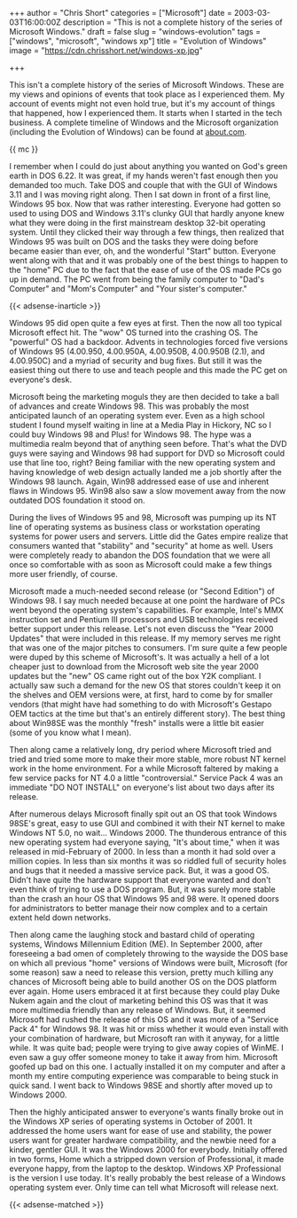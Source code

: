 +++
author = "Chris Short"
categories = ["Microsoft"]
date = 2003-03-03T16:00:00Z
description = "This is not a complete history of the series of Microsoft Windows."
draft = false
slug = "windows-evolution"
tags = ["windows", "microsoft", "windows xp"]
title = "Evolution of Windows"
image = "https://cdn.chrisshort.net/windows-xp.jpg"

+++

This isn't a complete history of the series of Microsoft Windows. These are my views and opinions of events that took place as I experienced them. My account of events might not even hold true, but it's my account of things that happened, how I experienced them.  It starts when I started in the tech business. A complete timeline of Windows and the Microsoft organization (including the Evolution of Windows) can be found at [about.com](https://web.archive.org/web/20040816081750/http://windows.about.com:80/library/weekly/aa010218a.htm).

{{ mc }}

I remember when I could do just about anything you wanted on God's green earth in DOS 6.22. It was great, if my hands weren't fast enough then you demanded too much. Take DOS and couple that with the GUI of Windows 3.11 and I was moving right along. Then I sat down in front of a first line, Windows 95 box. Now that was rather interesting. Everyone had gotten so used to using DOS and Windows 3.11's clunky GUI that hardly anyone knew what they were doing in the first mainstream desktop 32-bit operating system. Until they clicked their way through a few things, then realized that Windows 95 was built on DOS and the tasks they were doing before became easier than ever, oh, and the wonderful "Start" button. Everyone went along with that and it was probably one of the best things to happen to the "home" PC due to the fact that the ease of use of the OS made PCs go up in demand. The PC went from being the family computer to "Dad's Computer" and "Mom's Computer" and "Your sister's computer."

{{< adsense-inarticle >}}

Windows 95 did open quite a few eyes at first. Then the now all too typical Microsoft effect hit. The "wow" OS turned into the crashing OS. The "powerful" OS had a backdoor. Advents in technologies forced five versions of Windows 95 (4.00.950, 4.00.950A, 4.00.950B, 4.00.950B (2.1), and 4.00.950C) and a myriad of security and bug fixes. But still it was the easiest thing out there to use and teach people and this made the PC get on everyone's desk.

Microsoft being the marketing moguls they are then decided to take a ball of advances and create Windows 98. This was probably the most anticipated launch of an operating system ever. Even as a high school student I found myself waiting in line at a Media Play in Hickory, NC so I could buy Windows 98 and Plus! for Windows 98. The hype was a multimedia realm beyond that of anything seen before. That's what the DVD guys were saying and Windows 98 had support for DVD so Microsoft could use that line too, right?  Being familiar with the new operating system and having knowledge of web design actually landed me a job shortly after the Windows 98 launch. Again, Win98 addressed ease of use and inherent flaws in Windows 95. Win98 also saw a slow movement away from the now outdated DOS foundation it stood on.

During the lives of Windows 95 and 98, Microsoft was pumping up its NT line of operating systems as business class or workstation operating systems for power users and servers. Little did the Gates empire realize that consumers wanted that "stability" and "security" at home as well. Users were completely ready to abandon the DOS foundation that we were all once so comfortable with as soon as Microsoft could make a few things more user friendly, of course.

Microsoft made a much-needed second release (or "Second Edition") of Windows 98. I say much needed because at one point the hardware of PCs went beyond the operating system's capabilities. For example, Intel's MMX instruction set and Pentium III processors and USB technologies received better support under this release. Let's not even discuss the "Year 2000 Updates" that were included in this release.  If my memory serves me right that was one of the major pitches to consumers. I'm sure quite a few people were duped by this scheme of Microsoft's. It was actually a hell of a lot cheaper just to download from the Microsoft web site the year 2000 updates but the "new" OS came right out of the box Y2K compliant. I actually saw such a demand for the new OS that stores couldn't keep it on the shelves and OEM versions were, at first, hard to come by for smaller vendors (that might have had something to do with Microsoft's Gestapo OEM tactics at the time but that's an entirely different story). The best thing about Win98SE was the monthly "fresh" installs were a little bit easier (some of you know what I mean).

Then along came a relatively long, dry period where Microsoft tried and tried and tried some more to make their more stable, more robust NT kernel work in the home environment. For a while Microsoft faltered by making a few service packs for NT 4.0 a little "controversial."  Service Pack 4 was an immediate "DO NOT INSTALL" on everyone's list about two days after its release.

After numerous delays Microsoft finally spit out an OS that took Windows 98SE's great, easy to use GUI and combined it with their NT kernel to make Windows NT 5.0, no wait... Windows 2000. The thunderous entrance of this new operating system had everyone saying, "It's about time," when it was released in mid-February of 2000. In less than a month it had sold over a million copies. In less than six months it was so riddled full of security holes and bugs that it needed a massive service pack. But, it was a good OS. Didn't have quite the hardware support that everyone wanted and don't even think of trying to use a DOS program. But, it was surely more stable than the crash an hour OS that Windows 95 and 98 were. It opened doors for administrators to better manage their now complex and to a certain extent held down networks.

Then along came the laughing stock and bastard child of operating systems, Windows Millennium Edition (ME). In September 2000, after foreseeing a bad omen of completely throwing to the wayside the DOS base on which all previous "home" versions of Windows were built, Microsoft (for some reason) saw a need to release this version, pretty much killing any chances of Microsoft being able to build another OS on the DOS platform ever again. Home users embraced it at first because they could play Duke Nukem again and the clout of marketing behind this OS was that it was more multimedia friendly than any release of Windows.  But, it seemed Microsoft had rushed the release of this OS and it was more of a "Service Pack 4" for Windows 98. It was hit or miss whether it would even install with your combination of hardware, but Microsoft ran with it anyway, for a little while. It was quite bad; people were trying to give away copies of WinME. I even saw a guy offer someone money to take it away from him. Microsoft goofed up bad on this one. I actually installed it on my computer and after a month my entire computing experience was comparable to being stuck in quick sand. I went back to Windows 98SE and shortly after moved up to Windows 2000.

Then the highly anticipated answer to everyone's wants finally broke out in the Windows XP series of operating systems in October of 2001. It addressed the home users want for ease of use and stability, the power users want for greater hardware compatibility, and the newbie need for a kinder, gentler GUI. It was the Windows 2000 for everybody.  Initially offered in two forms, Home which a stripped down version of Professional, it made everyone happy, from the laptop to the desktop.  Windows XP Professional is the version I use today. It's really probably the best release of a Windows operating system ever. Only time can tell what Microsoft will release next.

{{< adsense-matched >}}
